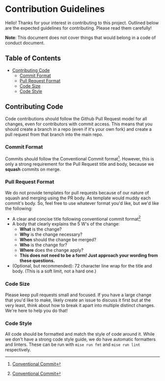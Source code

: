 # Contribution Guidelines

Hello! Thanks for your interest in contributing to this project.
Outlined below are the expected guidelines for contributing. Please read
them carefully!

**Note**: This document does not cover things that would belong in a
code of conduct document.

## Table of Contents

<!-- !!! Generated !!! -->
<!-- toc -->
- [Contributing Code](#contributing-code)
  - [Commit Format](#commit-format)
  - [Pull Request Format](#pull-request-format)
  - [Code Size](#code-size)
  - [Code Style](#code-style)
<!-- /toc -->

## Contributing Code

Code contributions should follow the Github Pull Request model for all
changes, even for contributors with commit access. This means that you
should create a branch in a repo (even if it's your own fork) and create
a pull request from that branch into the main repo.

### Commit Format

Commits should follow the Conventional Commit format[^1]. However,
this is only a strong requirement for the Pull Request title and body,
because we **squash** commits on merge.

### Pull Request Format

We do not provide templates for pull requests because of our nature of
squash and merging using the PR body. As template would muddy each
commit's body. So, feel free to use whatever format you'd like, but we'd
like the following:

- A clear and concise title following conventional commit format[^1]
- A body that clearly explains the 5 W's of the change:
  - **What** is the change?
  - **Why** is the change necessary?
  - **When** should the change be merged?
  - **Who** is the change for?
  - **Where** does the change apply?
  - **This does not need to be a form! Just approach your wording from
    these questions.**
- (Optional, but recommended): 72 character line wrap for the title and
  body. (This is a soft limit, not a hard one.)

### Code Size

Please keep pull requests small and focused. If you have a large change
that you'd like to make, likely create an issue to discuss it first but
at the very least, think about how to break it apart into multiple
distinct changes. We're here to help you do that!

### Code Style

All code should be formatted and match the style of code around it.
While we don't have a strong code style guide, we do have automatic
formatters and linters. These can be run with `mise run fmt` and `mise
run lint` respectively.

[^1]: [Conventional Commit](https://www.conventionalcommits.org/en/v1.0.0)
